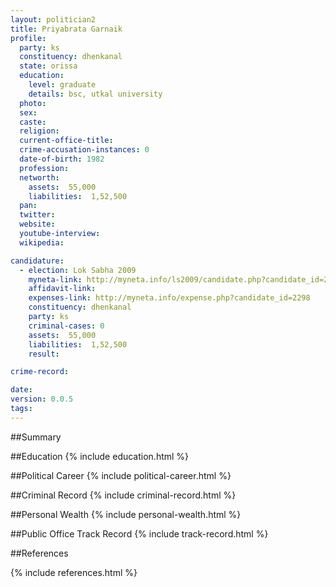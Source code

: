 ```yaml
---
layout: politician2
title: Priyabrata Garnaik
profile: 
  party: ks
  constituency: dhenkanal
  state: orissa
  education: 
    level: graduate
    details: bsc, utkal university
  photo: 
  sex: 
  caste: 
  religion: 
  current-office-title: 
  crime-accusation-instances: 0
  date-of-birth: 1982
  profession: 
  networth: 
    assets:  55,000
    liabilities:  1,52,500
  pan: 
  twitter: 
  website: 
  youtube-interview: 
  wikipedia: 

candidature: 
  - election: Lok Sabha 2009
    myneta-link: http://myneta.info/ls2009/candidate.php?candidate_id=2298
    affidavit-link: 
    expenses-link: http://myneta.info/expense.php?candidate_id=2298
    constituency: dhenkanal 
    party: ks
    criminal-cases: 0
    assets:  55,000
    liabilities:  1,52,500
    result:  

crime-record: 

date: 
version: 0.0.5
tags: 
---
```

##Summary


##Education
{% include education.html %}


##Political Career
{% include political-career.html %}


##Criminal Record
{% include criminal-record.html %}


##Personal Wealth
{% include personal-wealth.html %}


##Public Office Track Record
{% include track-record.html %}


##References


{% include references.html %}